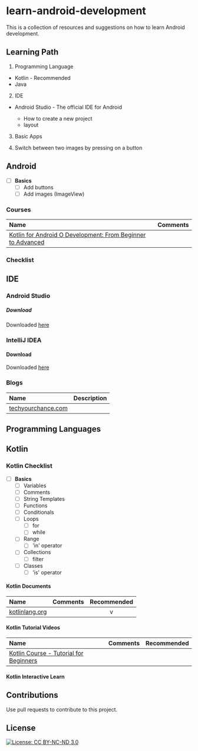 # learn-android-development

This is a collection of resources and suggestions on how to learn Android development.

## Learning Path

1. Programming Language

  * Kotlin - Recommended
  * Java

2. IDE

  * Android Studio - The official IDE for Android

    * How to create a new project
    * layout

3. Basic Apps

  1. Switch between two images by pressing on a button

## Android

- [ ] **Basics**
  - [ ] Add buttons
  - [ ] Add images (ImageView)

### Courses

Name | Comments
:------|:------:
[Kotlin for Android O Development: From Beginner to Advanced](https://www.udemy.com/course/kotlinandroid) |

### Checklist

## IDE

### Android Studio

##### Download

Downloaded [here](https://developer.android.com/studio)

### IntelliJ IDEA

#### Download

Downloaded [here](https://www.jetbrains.com/idea/download)

### Blogs

Name | Description
:------|:------:
[techyourchance.com](https://www.techyourchance.com) | 

## Programming Languages

## Kotlin

### Kotlin Checklist

- [ ] **Basics**
  - [ ] Variables
  - [ ] Comments
  - [ ] String Templates
  - [ ] Functions
  - [ ] Conditionals
  - [ ] Loops
    - [ ] for
    - [ ] while
  - [ ] Range
    - [ ] 'in' operator
  - [ ] Collections
    - [ ] filter
  - [ ] Classes
    - [ ] 'is' operator

#### Kotlin Documents

Name | Comments | Recommended
:-------|:------|:------:
[kotlinlang.org](https://kotlinlang.org/docs/reference) | | v

#### Kotlin Tutorial Videos

Name | Comments | Recommended
:-------|:------|:------:
[Kotlin Course - Tutorial for Beginners](https://www.youtube.com/watch?v=F9UC9DY-vIU) | 

#### Kotlin Interactive Learn

## Contributions

Use pull requests to contribute to this project.

## License

[![License: CC BY-NC-ND 3.0](https://img.shields.io/badge/License-CC%20BY--NC--ND%203.0-lightgrey.svg)](https://creativecommons.org/licenses/by-nc-nd/3.0/)
